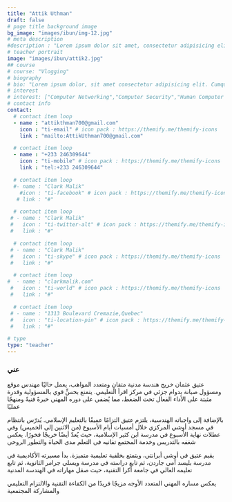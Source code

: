 ```yaml
---
title: "Attik Uthman"
draft: false
# page title background image
bg_image: "images/ibun/img-12.jpg"
# meta description
#description : "Lorem ipsum dolor sit amet, consectetur adipisicing elit, sed do eiusmod tempor incididunt ut labore. dolore magna aliqua. Ut enim ad minim veniam, quis nostrud."
# teacher portrait
image: "images/ibun/attik2.jpg"
## course
# course: "Vlogging"
# biography
# bio: "Lorem ipsum dolor, sit amet consectetur adipisicing elit. Cumque accusamus tenetur ea harum delectus ab consequatur excepturi, odit qui in quo quia voluptate nam optio, culpa aspernatur. Error placeat iusto officia voluptas quae."
# interest
# interest: ["Computer Networking","Computer Security","Human Computer Interfacing"]
# contact info
contact:
  # contact item loop
  - name : "attikthman700@gmail.com"
    icon : "ti-email" # icon pack : https://themify.me/themify-icons
    link : "mailto:AttikUthman700@gmail.com"

  # contact item loop
  - name : "+233 246309644"
    icon : "ti-mobile" # icon pack : https://themify.me/themify-icons
    link : "tel:+233 246309644"

  # contact item loop
  #- name : "Clark Malik"
    #icon : "ti-facebook" # icon pack : https://themify.me/themify-icons
   # link : "#"

  # contact item loop
 # - name : "Clark Malik"
 #   icon : "ti-twitter-alt" # icon pack : https://themify.me/themify-icons
 #   link : "#"

  # contact item loop
 # - name : "Clark Malik"
 #   icon : "ti-skype" # icon pack : https://themify.me/themify-icons
 #   link : "#"

  # contact item loop
#  - name : "clarkmalik.com"
 #   icon : "ti-world" # icon pack : https://themify.me/themify-icons
 #   link : "#"

  # contact item loop
 # - name : "1313 Boulevard Cremazie,Quebec"
 #   icon : "ti-location-pin" # icon pack : https://themify.me/themify-icons
 #   link : "#"

# type
type: "teacher"
---
```


### عني

عتيق عثمان خريج هندسة مدنية متفانٍ ومتعدد المواهب، يعمل حاليًا مهندس موقع ومسؤول صيانة بدوام جزئي في مركز اقرأ التعليمي. يتمتع بحسٍّ قوي بالمسؤولية وقدرة مثبتة على الأداء الفعال تحت الضغط، مما يُضفي على دوره المهني خبرةً فنيةً ومنهجًا عمليًا

بالإضافة إلى واجباته الهندسية، يلتزم عتيق التزامًا عميقًا بالتعليم الإسلامي. يُدرّس بانتظام في مسجد أوشي المركزي خلال أمسيات أيام الأسبوع (من الاثنين إلى الخميس) وفي عطلات نهاية الأسبوع في مدرسة ابن كثير الإسلامية، حيث يُعدّ أيضًا خريجًا فخورًا. يعكس شغفه بالتدريس وخدمة المجتمع تفانيه في التعلم مدى الحياة والتطور الروحي

يقيم عتيق في أوشي أبرانتي، ويتمتع بخلفية تعليمية متميزة. بدأ مسيرته الأكاديمية في مدرسة بليسد آمي جاردن، ثم تابع دراسته في مدرسة ويسلي جرامر الثانوية، ثم تابع تعليمه العالي في جامعة أكرا التقنية، حيث صقل مهاراته في الهندسة المدنية

يعكس مساره المهني المتعدد الأوجه مزيجًا فريدًا من الكفاءة التقنية والالتزام التعليمي والمشاركة المجتمعية
